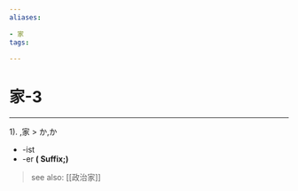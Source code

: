 ```yaml
---
aliases:
    
- 家
tags:
    
---
```


# 家-3
---
1).
,家 > か,か

- -ist
- -er
**( Suffix;)**
> see also:  [[政治家]]
            